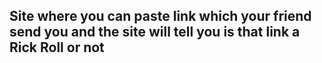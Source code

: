 ## Site where you can paste link which your friend send you and the site will tell you is that link a Rick Roll or not
